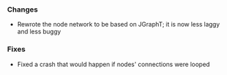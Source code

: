 ### Changes
- Rewrote the node network to be based on JGraphT; it is now less laggy and less buggy

### Fixes
- Fixed a crash that would happen if nodes' connections were looped